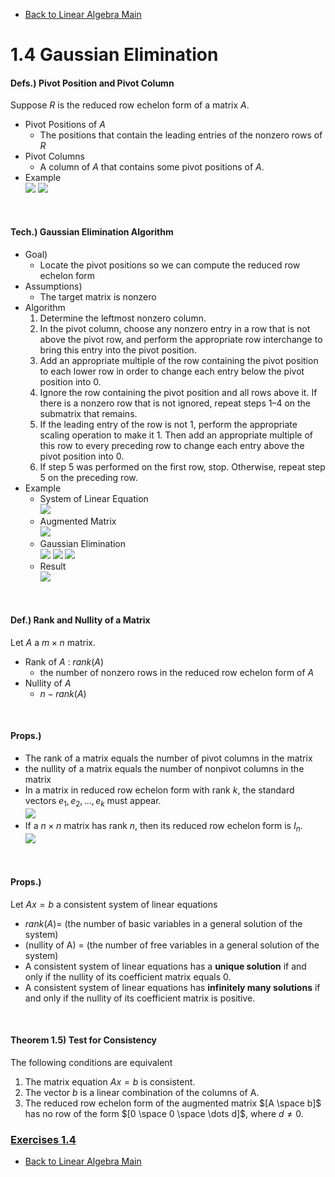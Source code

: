 * [Back to Linear Algebra Main](../../main.md)

# 1.4 Gaussian Elimination

#### Defs.) Pivot Position and Pivot Column
Suppose $R$ is the reduced row echelon form of a matrix $A$.
* Pivot Positions of $A$
  * The positions that contain the leading entries of the nonzero rows of $R$
* Pivot Columns
  * A column of $A$ that contains some pivot positions of $A$.
* Example   
![](./images/04_01_01.png)
![](./images/04_01_02.png)   


<br>

#### Tech.) Gaussian Elimination Algorithm
* Goal)
  * Locate the pivot positions so we can compute the reduced row echelon form
* Assumptions)
  * The target matrix is nonzero
* Algorithm
  1. Determine the leftmost nonzero column.
  2. In the pivot column, choose any nonzero entry in a row that is not above the pivot row, and perform the appropriate row interchange to bring this entry into the pivot position.
  3. Add an appropriate multiple of the row containing the pivot position to each lower row in order to change each entry below the pivot position into 0.
  4. Ignore the row containing the pivot position and all rows above it. If there is a nonzero row that is not ignored, repeat steps 1–4 on the submatrix that remains.
  5. If the leading entry of the row is not 1, perform the appropriate scaling operation to make it 1. Then add an appropriate multiple of this row to every preceding row to change each entry above the pivot position into 0.
  6. If step 5 was performed on the first row, stop. Otherwise, repeat step 5 on the preceding row.
* Example   
  * System of Linear Equation   
    ![](./images/04_01_03.png)
  * Augmented Matrix   
    ![](./images/04_01_04.png)
  * Gaussian Elimination   
    ![](./images/04_01_05.png)
    ![](./images/04_01_06.png)
    ![](./images/04_01_07.png)
  * Result   
    ![](./images/04_01_08.png)


<br>

#### Def.) Rank and Nullity of a Matrix
Let $A$ a $m \times n$ matrix.
* Rank of $A$ : $rank(A)$
  * the number of nonzero rows in the reduced row echelon form of $A$
* Nullity of $A$
  * $n - rank(A)$

<br>

#### Props.)
* The rank of a matrix equals the number of pivot columns in the matrix
* the nullity of a matrix equals the number of nonpivot columns in the matrix
* In a matrix in reduced row echelon form with rank $k$, the standard vectors $e_1, e_2, ... , e_k$ must appear.   
![](./images/04_01_09.png)   
* If a $n \times n$ matrix has rank $n$, then its reduced row echelon form is $I_n$.   
![](./images/04_01_10.png)   

<br>

#### Props.)
Let $Ax=b$ a consistent system of linear equations
* $rank(A) =$ (the number of basic variables in a general solution of the system)
* (nullity of A) = (the number of free variables in a general solution of the system)
* A consistent system of linear equations has a **unique solution** if and only if the nullity of its coefficient matrix equals 0.
* A consistent system of linear equations has **infinitely many solutions** if and only if the nullity of its
coefficient matrix is positive.

<br>

#### Theorem 1.5) Test for Consistency
The following conditions are equivalent
1. The matrix equation $Ax=b$ is consistent.
2. The vector $b$ is a linear combination of the columns of A.
3. The reduced row echelon form of the augmented matrix $[A \space b]$ has no row of the form $[0 \space 0 \space \dots d]$, where $d \ne 0$.




### [Exercises 1.4](./exercises.md)


* [Back to Linear Algebra Main](../../main.md)